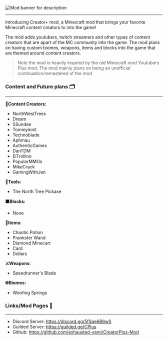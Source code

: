![Mod banner for description](https://cdn.modrinth.com/data/lJZeTC6T/images/8a0799e5bbc6e04d42906a6d08528f6f3ab86a51.png)

---

Introducing Creator+ mod, a Minecraft mod that brings your favorite Minecraft content creators to into the game!

The mod adds youtubers, twitch streamers and other types of content creators that are apart of the MC community into the game. The mod plans on having custom biomes, weapons, items and blocks into the game that are themed around content creators. 

> Note the mod is heavily inspired by the old Minecraft mod Youtubers Plus mod. The mod mainly plans on being an unofficial continuation/remastered of the mod

### Content and Future plans 🗂️

---

**🎥Content Creators:**
- NorthWestTrees
- Dream
- SSundee
- Tommyinnit
- Technoblade
- Aphmau
- AuthenticGames
- DanTDM
- ElTrollino
- PopularMMOs
- MikeCrack
- GamingWithJen

**🔨Tools:**
- The North Tree Pickaxe

**🟫Blocks:**
- None

**💎Items:**
- Chaotic Potion
- Prankster Wand
- Diamond Minecart
- Card
- Dollars

**⚔️Weapons:**
- Speedrunner's Blade

**🌐Biomes:**
- Woofing Springs


### **Links/Mod Pages** 🔗
---
- Discord Server: https://discord.gg/5fSqe6B6wS
- Guilded Server: https://guilded.gg/CPlus
- Github: https://github.com/exhausted-yami/CreatorPlus-Mod
